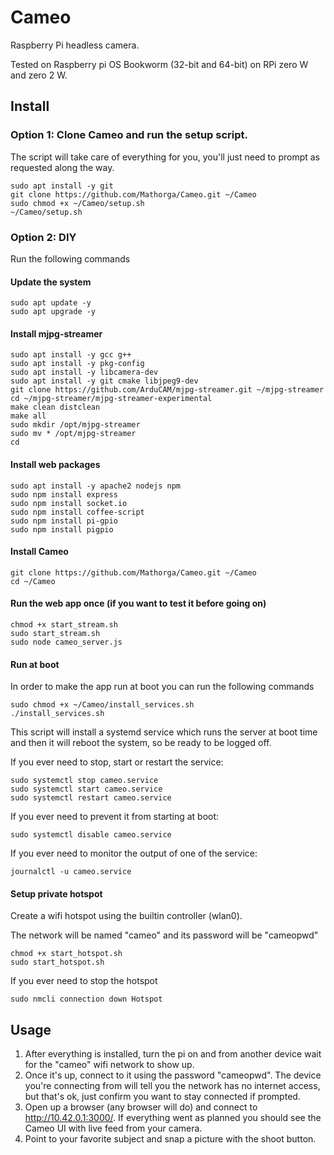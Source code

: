 # Cameo
Raspberry Pi headless camera.

Tested on Raspberry pi OS Bookworm (32-bit and 64-bit) on RPi zero W and zero 2 W.

## Install

### Option 1: Clone Cameo and run the setup script.
The script will take care of everything for you, you'll just need to prompt as requested along the way.
```
sudo apt install -y git
git clone https://github.com/Mathorga/Cameo.git ~/Cameo
sudo chmod +x ~/Cameo/setup.sh
~/Cameo/setup.sh
```

### Option 2: DIY

Run the following commands

#### Update the system
```
sudo apt update -y
sudo apt upgrade -y
```

#### Install mjpg-streamer
```
sudo apt install -y gcc g++
sudo apt install -y pkg-config
sudo apt install -y libcamera-dev
sudo apt install -y git cmake libjpeg9-dev
git clone https://github.com/ArduCAM/mjpg-streamer.git ~/mjpg-streamer
cd ~/mjpg-streamer/mjpg-streamer-experimental
make clean distclean
make all
sudo mkdir /opt/mjpg-streamer
sudo mv * /opt/mjpg-streamer
cd
```

#### Install web packages
```
sudo apt install -y apache2 nodejs npm
sudo npm install express
sudo npm install socket.io
sudo npm install coffee-script
sudo npm install pi-gpio
sudo npm install pigpio
```

#### Install Cameo
```
git clone https://github.com/Mathorga/Cameo.git ~/Cameo
cd ~/Cameo
```

#### Run the web app once (if you want to test it before going on)
```
chmod +x start_stream.sh
sudo start_stream.sh
sudo node cameo_server.js
```

#### Run at boot
In order to make the app run at boot you can run the following commands
```
sudo chmod +x ~/Cameo/install_services.sh
./install_services.sh
```
This script will install a systemd service which runs the server at boot time and then it will reboot the system, so be ready to be logged off.

If you ever need to stop, start or restart the service:
```
sudo systemctl stop cameo.service
sudo systemctl start cameo.service
sudo systemctl restart cameo.service
```

If you ever need to prevent it from starting at boot:
```
sudo systemctl disable cameo.service
```

If you ever need to monitor the output of one of the service:
```
journalctl -u cameo.service
```

#### Setup private hotspot
Create a wifi hotspot using the builtin controller (wlan0).

The network will be named "cameo" and its password will be "cameopwd"
```
chmod +x start_hotspot.sh
sudo start_hotspot.sh
```

If you ever need to stop the hotspot
```
sudo nmcli connection down Hotspot
```

## Usage
1. After everything is installed, turn the pi on and from another device wait for the "cameo" wifi network to show up.
2. Once it's up, connect to it using the password "cameopwd". The device you're connecting from will tell you the network has no internet access, but that's ok, just confirm you want to stay connected if prompted.
3. Open up a browser (any browser will do) and connect to http://10.42.0.1:3000/. If everything went as planned you should see the Cameo UI with live feed from your camera.
4. Point to your favorite subject and snap a picture with the shoot button.
